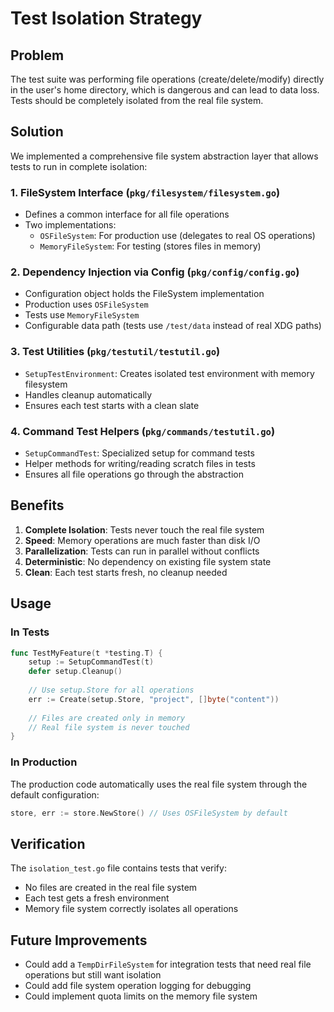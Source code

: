 # Test Isolation Strategy

## Problem
The test suite was performing file operations (create/delete/modify) directly in the user's home directory, which is dangerous and can lead to data loss. Tests should be completely isolated from the real file system.

## Solution
We implemented a comprehensive file system abstraction layer that allows tests to run in complete isolation:

### 1. FileSystem Interface (`pkg/filesystem/filesystem.go`)
- Defines a common interface for all file operations
- Two implementations:
  - `OSFileSystem`: For production use (delegates to real OS operations)
  - `MemoryFileSystem`: For testing (stores files in memory)

### 2. Dependency Injection via Config (`pkg/config/config.go`)
- Configuration object holds the FileSystem implementation
- Production uses `OSFileSystem`
- Tests use `MemoryFileSystem`
- Configurable data path (tests use `/test/data` instead of real XDG paths)

### 3. Test Utilities (`pkg/testutil/testutil.go`)
- `SetupTestEnvironment`: Creates isolated test environment with memory filesystem
- Handles cleanup automatically
- Ensures each test starts with a clean slate

### 4. Command Test Helpers (`pkg/commands/testutil.go`)
- `SetupCommandTest`: Specialized setup for command tests
- Helper methods for writing/reading scratch files in tests
- Ensures all file operations go through the abstraction

## Benefits

1. **Complete Isolation**: Tests never touch the real file system
2. **Speed**: Memory operations are much faster than disk I/O
3. **Parallelization**: Tests can run in parallel without conflicts
4. **Deterministic**: No dependency on existing file system state
5. **Clean**: Each test starts fresh, no cleanup needed

## Usage

### In Tests
```go
func TestMyFeature(t *testing.T) {
    setup := SetupCommandTest(t)
    defer setup.Cleanup()
    
    // Use setup.Store for all operations
    err := Create(setup.Store, "project", []byte("content"))
    
    // Files are created only in memory
    // Real file system is never touched
}
```

### In Production
The production code automatically uses the real file system through the default configuration:
```go
store, err := store.NewStore() // Uses OSFileSystem by default
```

## Verification
The `isolation_test.go` file contains tests that verify:
- No files are created in the real file system
- Each test gets a fresh environment
- Memory file system correctly isolates all operations

## Future Improvements
- Could add a `TempDirFileSystem` for integration tests that need real file operations but still want isolation
- Could add file system operation logging for debugging
- Could implement quota limits on the memory file system
